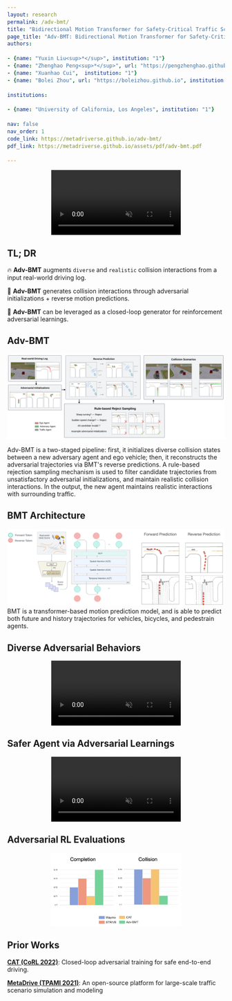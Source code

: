 ```yaml
---
layout: research
permalink: /adv-bmt/
title: "Bidirectional Motion Transformer for Safety-Critical Traffic Scenario Generation"
page_title: "Adv-BMT: Bidirectional Motion Transformer for Safety-Critical Traffic Scenario Generation"
authors:

- {name: "Yuxin Liu<sup>*</sup>", institution: "1"}
- {name: "Zhenghao Peng<sup>*</sup>", url: "https://pengzhenghao.github.io", institution: "1"}
- {name: "Xuanhao Cui",  institution: "1"}
- {name: "Bolei Zhou", url: "https://boleizhou.github.io", institution: "1"}

institutions:

- {name: "University of California, Los Angeles", institution: "1"}

nav: false
nav_order: 1
code_link: https://metadriverse.github.io/adv-bmt/
pdf_link: https://metadriverse.github.io/assets/pdf/adv-bmt.pdf

---
```




<style>
.video-container {
  position: relative;
  max-width: 100%; /* Adjust this value to control the maximum width of the video container */
  margin: 0px auto 0; /* Optional: center the video container horizontally */
}

.video-container video {
  display: block;
  margin: 0 auto;
  max-width: 100%;
  max-height: 100%;
}
</style>


<div class="video-container">
  <video loop autoplay muted playsinline src="../assets/img/Adv-BMT/demo_1.mp4"></video>
</div>

<!--research-section-splitter-->


## TL; DR
:fire: **Adv-BMT** augments `diverse` and `realistic` collision interactions from a input real-world driving log.

:star2: **Adv-BMT** generates collision interactions through adversarial initializations + reverse motion predictions.

:blue_car: **Adv-BMT** can be leveraged as a closed-loop generator for reinforcement adversarial learnings.

<!--research-section-splitter-->



## Adv-BMT

<div class="img-container" style="width: 100%; margin: 0 auto;">
    <img src="../assets/img/Adv-BMT/Adv-BMT_teaser.png" class="my-image" alt="Image" />
</div>

Adv-BMT is a two-staged pipeline: first, it initializes diverse collision states between a new adversary agent and ego vehicle; then, it reconstructs the adversarial trajectories via BMT's reverse predictions. A rule-based rejection sampling mechanism is used to filter candidate trajectories from unsatisfactory adversarial initializations, and maintain realistic collision interactions. In the output, the new agent maintains realistic interactions with surrounding traffic.

<!--research-section-splitter-->



## BMT Architecture

<div class="img-container" style="width: 100%; margin: 0 auto;">
    <img src="../assets/img/Adv-BMT/BMT.png" class="my-image" alt="Image" />
</div>
BMT is a transformer-based motion prediction model, and is able to predict both future and history trajectories for vehicles, bicycles, and pedestrain agents.  
<!--research-section-splitter-->


## Diverse Adversarial Behaviors
<div class="video-container">
  <video loop autoplay muted playsinline src="../assets/img/Adv-BMT/demo_2.mp4"></video>
</div>
<!--research-section-splitter-->


## Safer Agent via Adversarial Learnings
<div class="video-container" style="width: 60%; ">
  <video loop autoplay muted playsinline src="../assets/img/Adv-BMT/safer_agent_demo.mp4"></video>
</div>
<!--research-section-splitter-->

## Adversarial RL Evaluations
<div class="img-container" style="width: 60%; margin: 0 auto;">
    <img src="../assets/img/Adv-BMT/rl_eval.png" class="my-image" alt="Image" />
</div>

<!--research-section-splitter-->



## Prior Works

**[CAT (CoRL 2022)](https://metadriverse.github.io/cat/)**:
Closed-loop adversarial training for safe end-to-end driving.

**[MetaDrive (TPAMI 2021)](https://metadriverse.github.io/metadrive/)**:
An open-source platform for large-scale traffic scenario simulation and modeling























